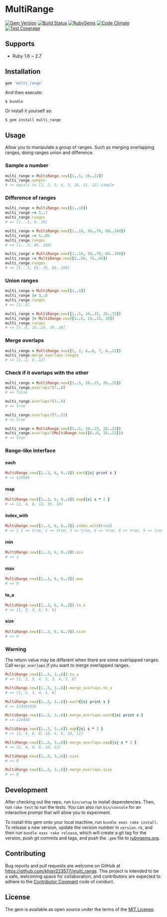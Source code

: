 # MultiRange

[![Gem Version](https://img.shields.io/gem/v/multi_range.svg?style=flat)](http://rubygems.org/gems/multi_range)
[![Build Status](https://travis-ci.com/khiav223577/multi_range.svg?branch=master)](https://travis-ci.org/khiav223577/multi_range)
[![RubyGems](http://img.shields.io/gem/dt/multi_range.svg?style=flat)](http://rubygems.org/gems/multi_range)
[![Code Climate](https://codeclimate.com/github/khiav223577/multi_range/badges/gpa.svg)](https://codeclimate.com/github/khiav223577/multi_range)
[![Test Coverage](https://codeclimate.com/github/khiav223577/multi_range/badges/coverage.svg)](https://codeclimate.com/github/khiav223577/multi_range/coverage)

## Supports
- Ruby 1.8 ~ 2.7

## Installation

```ruby
gem 'multi_range'
```

And then execute:

    $ bundle

Or install it yourself as:

    $ gem install multi_range

## Usage

Allow you to manipulate a group of ranges. Such as merging overlapping ranges, doing ranges union and difference.

### Sample a number
```rb
multi_range = MultiRange.new([1..5, 10..12])
multi_range.sample
# => equals to [1, 2, 3, 4, 5, 10, 11, 12].sample
```

### Difference of ranges
```rb
multi_range = MultiRange.new([1..10])
multi_range -= 5..7
multi_range.ranges
# => [1...5, 8..10]
```

```rb
multi_range = MultiRange.new([1..10, 50..70, 80..100])
multi_range -= 5..85
multi_range.ranges
# => [1...5, 86..100]
```

```rb
multi_range = MultiRange.new([1..10, 50..70, 80..100])
multi_range -= MultiRange.new([5..60, 75..85])
multi_range.ranges
# => [1...5, 61..70, 86..100] 
```

### Union ranges

```rb
multi_range = MultiRange.new([1..5])
multi_range |= 3..8
multi_range.ranges
# => [1..8]
```

```rb
multi_range = MultiRange.new([1..5, 10..15, 20..25])
multi_range |= MultiRange.new([3..6, 14..22, 30])
multi_range.ranges
# => [1..6, 10..25, 30..30]
```

### Merge overlaps
```rb
multi_range = MultiRange.new([1, 2, 4..6, 7, 8..12])
multi_range.merge_overlaps.ranges
# => [1..2, 4..12]
```

### Check if it overlaps with the other

```rb
multi_range = MultiRange.new([1..5, 10..15, 20..25])
multi_range.overlaps?(7..8)
# => false

multi_range.overlaps?(3..8)
# => true

multi_range.overlaps?(7..12)
# => true
```

```rb
multi_range = MultiRange.new([1..5, 10..15, 20..25])
multi_range.overlaps?(MultiRange.new([6..8, 18..22]))
# => true
```

### Range-like interface

#### each
```rb
MultiRange.new([1..3, 6, 8..9]).each{|s| print s }
# => 123689
```

#### map
```rb
MultiRange.new([1..3, 6, 8..9]).map{|s| s * 2 }
# => [2, 4, 6, 12, 16, 18]
```

#### index_with
```rb
MultiRange.new([1..3, 6, 8..9]).index_with(true)
# => { 1 => true, 2 => true, 3 => true, 6 => true, 8 => true, 9 => true }
```

#### min
```rb
MultiRange.new([1..3, 6, 8..9]).min
# => 1
```

#### max
```rb
MultiRange.new([1..3, 6, 8..9]).max
# => 9
```

#### to_a
```rb
MultiRange.new([1..3, 6, 8..9]).to_a
# => [1, 2, 3, 6, 8, 9]
```


#### size
```rb
MultiRange.new([1..3, 6, 8..9]).size
# => 6
```

### Warning

The return value may be different when there are some overlapped ranges.
Call `merge_overlaps` if you want to merge overlapped ranges.

```rb
MultiRange.new([1..5, 3..6]).to_a
# => [1, 2, 3, 4, 5, 3, 4, 5, 6] 

MultiRange.new([1..5, 3..6]).merge_overlaps.to_a
# => [1, 2, 3, 4, 5, 6]
```

```rb
MultiRange.new([1..5, 3..6]).each{|s| print s }
# => 123453456

MultiRange.new([1..5, 3..6]).merge_overlaps.each{|s| print s }
# => 123456
```

```rb
MultiRange.new([1..5, 3..6]).map{|s| s * 2 }
# => [2, 4, 6, 8, 10, 6, 8, 10, 12] 

MultiRange.new([1..5, 3..6]).merge_overlaps.map{|s| s * 2 }
# => [2, 4, 6, 8, 10, 12] 
```

```rb
MultiRange.new([1..5, 3..6]).size
# => 9

MultiRange.new([1..5, 3..6]).merge_overlaps.size
# => 6
```

## Development

After checking out the repo, run `bin/setup` to install dependencies. Then, run `rake test` to run the tests. You can also run `bin/console` for an interactive prompt that will allow you to experiment.

To install this gem onto your local machine, run `bundle exec rake install`. To release a new version, update the version number in `version.rb`, and then run `bundle exec rake release`, which will create a git tag for the version, push git commits and tags, and push the `.gem` file to [rubygems.org](https://rubygems.org).

## Contributing

Bug reports and pull requests are welcome on GitHub at https://github.com/khiav223577/multi_range. This project is intended to be a safe, welcoming space for collaboration, and contributors are expected to adhere to the [Contributor Covenant](http://contributor-covenant.org) code of conduct.


## License

The gem is available as open source under the terms of the [MIT License](http://opensource.org/licenses/MIT).

